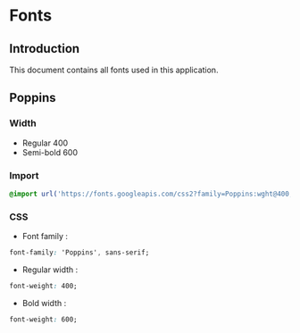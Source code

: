 # Fonts

## Introduction

This document contains all fonts used in this application.

## Poppins

### Width

- Regular 400
- Semi-bold 600

### Import

```scss
@import url('https://fonts.googleapis.com/css2?family=Poppins:wght@400;600&display=swap');
```

### CSS

- Font family : 

```css
font-family: 'Poppins', sans-serif;
```

- Regular width : 

```css
font-weight: 400;
```

- Bold width :

```css
font-weight: 600;
```



